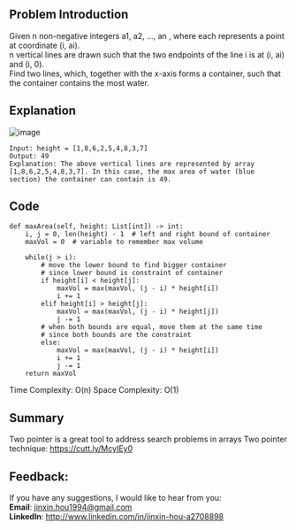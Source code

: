 ## Problem Introduction
Given n non-negative integers a1, a2, ..., an , where each represents a point at coordinate (i, ai). <br/>
n vertical lines are drawn such that the two endpoints of the line i is at (i, ai) and (i, 0).<br/> 
Find two lines, which, together with the x-axis forms a container, such that the container contains the most water.


## Explanation
![image](https://user-images.githubusercontent.com/60673352/115611124-b4be0900-a2b7-11eb-93d9-f9b70a35b78d.png)
```
Input: height = [1,8,6,2,5,4,8,3,7]
Output: 49
Explanation: The above vertical lines are represented by array [1,8,6,2,5,4,8,3,7]. In this case, the max area of water (blue section) the container can contain is 49.
```

## Code
```
def maxArea(self, height: List[int]) -> int:
    i, j = 0, len(height) - 1  # left and right bound of container
    maxVol = 0  # variable to remember max volume

    while(j > i):
        # move the lower bound to find bigger container
        # since lower bound is constraint of container        
        if height[i] < height[j]:
            maxVol = max(maxVol, (j - i) * height[i])  
            i += 1  
        elif height[i] > height[j]: 
            maxVol = max(maxVol, (j - i) * height[j])
            j -= 1
        # when both bounds are equal, move them at the same time
        # since both bounds are the constraint
        else:
            maxVol = max(maxVol, (j - i) * height[i])
            i += 1
            j -= 1
    return maxVol
```
Time Complexity: O(n)
Space Complexity: O(1)

## Summary
Two pointer is a great tool to address search problems in arrays
Two pointer technique: https://cutt.ly/McyIEy0

## Feedback:
If you have any suggestions, I would like to hear from you:<br/>
**Email**: jinxin.hou1994@gmail.com<br/>
**LinkedIn**: http://www.linkedin.com/in/jinxin-hou-a2708898
